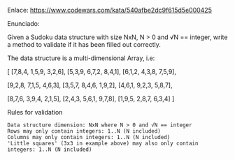 Enlace: https://www.codewars.com/kata/540afbe2dc9f615d5e000425

Enunciado:

Given a Sudoku data structure with size NxN, N > 0 and √N == integer, write a method to validate if it has been filled out correctly.

The data structure is a multi-dimensional Array, i.e:

[
  [7,8,4,  1,5,9,  3,2,6],
  [5,3,9,  6,7,2,  8,4,1],
  [6,1,2,  4,3,8,  7,5,9],
  
  [9,2,8,  7,1,5,  4,6,3],
  [3,5,7,  8,4,6,  1,9,2],
  [4,6,1,  9,2,3,  5,8,7],
  
  [8,7,6,  3,9,4,  2,1,5],
  [2,4,3,  5,6,1,  9,7,8],
  [1,9,5,  2,8,7,  6,3,4]
]

Rules for validation

    Data structure dimension: NxN where N > 0 and √N == integer
    Rows may only contain integers: 1..N (N included)
    Columns may only contain integers: 1..N (N included)
    'Little squares' (3x3 in example above) may also only contain integers: 1..N (N included)